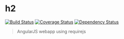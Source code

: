 # h2
[![Build Status](https://travis-ci.org/alair.tavares/h2.svg?branch=master)](https://travis-ci.org/alair.tavares/h2)
[![Coverage Status](https://coveralls.io/repos/alair.tavares/h2/badge.svg)](https://coveralls.io/r/alair.tavares/h2)
[![Dependency Status](https://david-dm.org/alair.tavares/h2.svg)](https://david-dm.org/alair.tavares/h2)

> AngularJS webapp using requirejs
